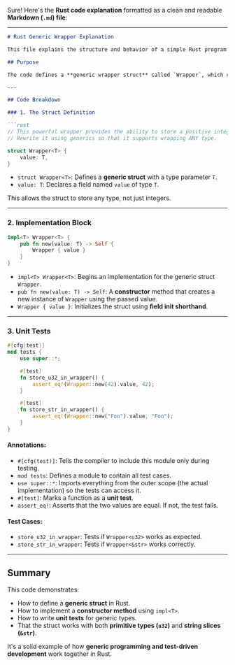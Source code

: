 Sure! Here's the **Rust code explanation** formatted as a clean and readable **Markdown (`.md`) file**:

---

````markdown
# Rust Generic Wrapper Explanation

This file explains the structure and behavior of a simple Rust program using generics and unit testing.

## Purpose

The code defines a **generic wrapper struct** called `Wrapper`, which can store a value of **any type**. The goal is to demonstrate how to use **generics** and how to write **unit tests** to ensure functionality.

---

## Code Breakdown

### 1. The Struct Definition

```rust
// This powerful wrapper provides the ability to store a positive integer value.
// Rewrite it using generics so that it supports wrapping ANY type.

struct Wrapper<T> {
    value: T,
}
````

* `struct Wrapper<T>`: Defines a **generic struct** with a type parameter `T`.
* `value: T`: Declares a field named `value` of type `T`.

This allows the struct to store any type, not just integers.

---

### 2. Implementation Block

```rust
impl<T> Wrapper<T> {
    pub fn new(value: T) -> Self {
        Wrapper { value }
    }
}
```

* `impl<T> Wrapper<T>`: Begins an implementation for the generic struct `Wrapper`.
* `pub fn new(value: T) -> Self`: A **constructor** method that creates a new instance of `Wrapper` using the passed value.
* `Wrapper { value }`: Initializes the struct using **field init shorthand**.

---

### 3. Unit Tests

```rust
#[cfg(test)]
mod tests {
    use super::*;

    #[test]
    fn store_u32_in_wrapper() {
        assert_eq!(Wrapper::new(42).value, 42);
    }

    #[test]
    fn store_str_in_wrapper() {
        assert_eq!(Wrapper::new("Foo").value, "Foo");
    }
}
```

#### Annotations:

* `#[cfg(test)]`: Tells the compiler to include this module only during testing.
* `mod tests`: Defines a module to contain all test cases.
* `use super::*`: Imports everything from the outer scope (the actual implementation) so the tests can access it.
* `#[test]`: Marks a function as a **unit test**.
* `assert_eq!`: Asserts that the two values are equal. If not, the test fails.

#### Test Cases:

* `store_u32_in_wrapper`: Tests if `Wrapper<u32>` works as expected.
* `store_str_in_wrapper`: Tests if `Wrapper<&str>` works correctly.

---

## Summary

This code demonstrates:

* How to define a **generic struct** in Rust.
* How to implement a **constructor method** using `impl<T>`.
* How to write **unit tests** for generic types.
* That the struct works with both **primitive types (`u32`)** and **string slices (`&str`)**.

It's a solid example of how **generic programming and test-driven development** work together in Rust.


